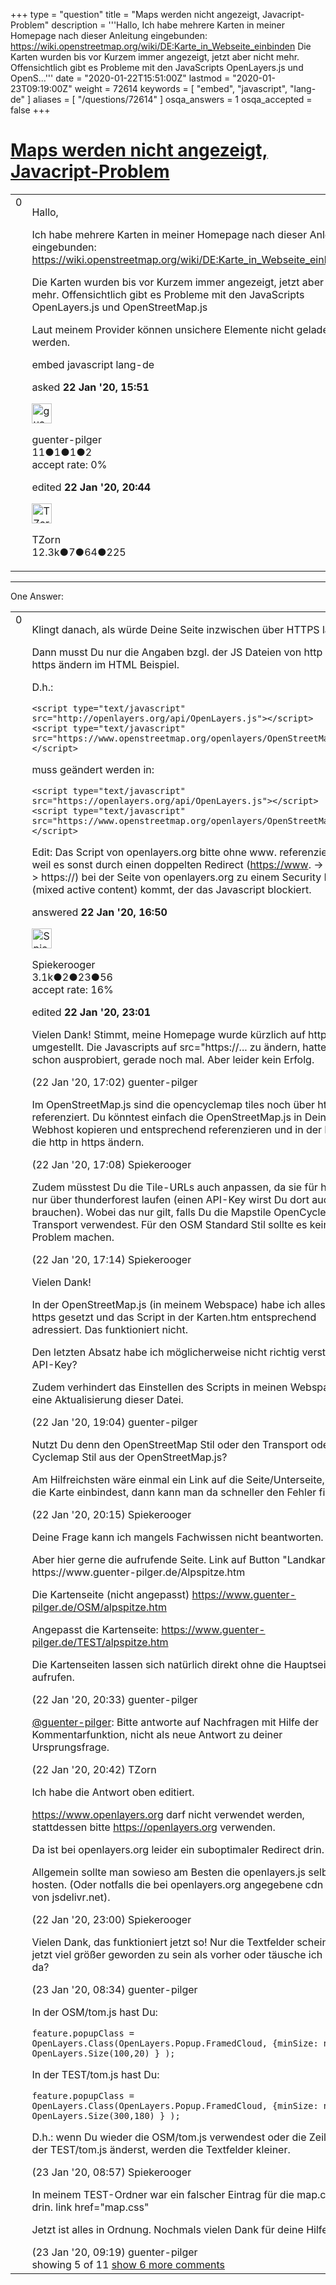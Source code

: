 +++
type = "question"
title = "Maps werden nicht angezeigt, Javacript-Problem"
description = '''Hallo, Ich habe mehrere Karten in meiner Homepage nach dieser Anleitung eingebunden: https://wiki.openstreetmap.org/wiki/DE:Karte_in_Webseite_einbinden Die Karten wurden bis vor Kurzem immer angezeigt, jetzt aber nicht mehr. Offensichtlich gibt es Probleme mit den JavaScripts OpenLayers.js und OpenS...'''
date = "2020-01-22T15:51:00Z"
lastmod = "2020-01-23T09:19:00Z"
weight = 72614
keywords = [ "embed", "javascript", "lang-de" ]
aliases = [ "/questions/72614" ]
osqa_answers = 1
osqa_accepted = false
+++

<div class="headNormal">

# [Maps werden nicht angezeigt, Javacript-Problem](/questions/72614/maps-werden-nicht-angezeigt-javacript-problem)

</div>

<div id="main-body">

<div id="askform">

<table id="question-table" style="width:100%;">
<colgroup>
<col style="width: 50%" />
<col style="width: 50%" />
</colgroup>
<tbody>
<tr>
<td style="width: 30px; vertical-align: top"><div class="vote-buttons">
<span id="post-72614-upvote" class="ajax-command post-vote up" rel="nofollow" title="I like this post (click again to cancel)"> </span>
<div id="post-72614-score" class="post-score" title="current number of votes">
0
</div>
<span id="post-72614-downvote" class="ajax-command post-vote down" rel="nofollow" title="I dont like this post (click again to cancel)"> </span> <span id="favorite-mark" class="ajax-command favorite-mark" rel="nofollow" title="mark/unmark this question as favorite (click again to cancel)"> </span>
<div id="favorite-count" class="favorite-count">
&#10;</div>
</div></td>
<td><div id="item-right">
<div class="question-body">
<p>Hallo,</p>
<p>Ich habe mehrere Karten in meiner Homepage nach dieser Anleitung eingebunden: <a href="https://wiki.openstreetmap.org/wiki/DE:Karte_in_Webseite_einbinden">https://wiki.openstreetmap.org/wiki/DE:Karte_in_Webseite_einbinden</a></p>
<p>Die Karten wurden bis vor Kurzem immer angezeigt, jetzt aber nicht mehr. Offensichtlich gibt es Probleme mit den JavaScripts OpenLayers.js und OpenStreetMap.js</p>
<p>Laut meinem Provider können unsichere Elemente nicht geladen werden.</p>
</div>
<div id="question-tags" class="tags-container tags">
<span class="post-tag tag-link-embed" rel="tag" title="see questions tagged &#39;embed&#39;">embed</span> <span class="post-tag tag-link-javascript" rel="tag" title="see questions tagged &#39;javascript&#39;">javascript</span> <span class="post-tag tag-link-lang-de" rel="tag" title="see questions tagged &#39;lang-de&#39;">lang-de</span>
</div>
<div id="question-controls" class="post-controls">
&#10;</div>
<div class="post-update-info-container">
<div class="post-update-info post-update-info-user">
<p>asked <strong>22 Jan '20, 15:51</strong></p>
<img src="https://secure.gravatar.com/avatar/2a82b0fcb5f34e360bcb6f256eb527f1?s=32&amp;d=identicon&amp;r=g" class="gravatar" width="32" height="32" alt="guenter-pilger&#39;s gravatar image" />
<p><span>guenter-pilger</span><br />
<span class="score" title="11 reputation points">11</span><span title="1 badges"><span class="badge1">●</span><span class="badgecount">1</span></span><span title="1 badges"><span class="silver">●</span><span class="badgecount">1</span></span><span title="2 badges"><span class="bronze">●</span><span class="badgecount">2</span></span><br />
<span class="accept_rate" title="Rate of the user&#39;s accepted answers">accept rate:</span> <span title="guenter-pilger has no accepted answers">0%</span></p>
</div>
<div class="post-update-info post-update-info-edited">
<p><span> edited <strong>22 Jan '20, 20:44</strong> </span></p>
<img src="https://secure.gravatar.com/avatar/ddebc8d5f4e0458413eacf65e36561a9?s=32&amp;d=identicon&amp;r=g" class="gravatar" width="32" height="32" alt="TZorn&#39;s gravatar image" />
<p><span>TZorn</span><br />
<span class="score" title="12350 reputation points"><span>12.3k</span></span><span title="7 badges"><span class="badge1">●</span><span class="badgecount">7</span></span><span title="64 badges"><span class="silver">●</span><span class="badgecount">64</span></span><span title="225 badges"><span class="bronze">●</span><span class="badgecount">225</span></span></p>
</div>
</div>
<div id="comments-container-72614" class="comments-container">
&#10;</div>
<div id="comment-tools-72614" class="comment-tools">
&#10;</div>
<div class="clear">
&#10;</div>
<div id="comment-72614-form-container" class="comment-form-container">
&#10;</div>
<div class="clear">
&#10;</div>
</div></td>
</tr>
</tbody>
</table>

------------------------------------------------------------------------

<div class="tabBar">

<span id="sort-top"></span>

<div class="headQuestions">

One Answer:

</div>

</div>

<span id="72617"></span>

<div id="answer-container-72617" class="answer">

<table style="width:100%;">
<colgroup>
<col style="width: 50%" />
<col style="width: 50%" />
</colgroup>
<tbody>
<tr>
<td style="width: 30px; vertical-align: top"><div class="vote-buttons">
<span id="post-72617-upvote" class="ajax-command post-vote up" rel="nofollow" title="I like this post (click again to cancel)"> </span>
<div id="post-72617-score" class="post-score" title="current number of votes">
0
</div>
<span id="post-72617-downvote" class="ajax-command post-vote down" rel="nofollow" title="I dont like this post (click again to cancel)"> </span>
</div></td>
<td><div class="item-right">
<div class="answer-body">
<p>Klingt danach, als würde Deine Seite inzwischen über HTTPS laufen.</p>
<p>Dann musst Du nur die Angaben bzgl. der JS Dateien von http in https ändern im HTML Beispiel.</p>
<p>D.h.:</p>
<pre><code>&lt;script type=&quot;text/javascript&quot; src=&quot;http://openlayers.org/api/OpenLayers.js&quot;&gt;&lt;/script&gt;
&lt;script type=&quot;text/javascript&quot; src=&quot;https://www.openstreetmap.org/openlayers/OpenStreetMap.js&quot;&gt;
&lt;/script&gt;</code></pre>
<p>muss geändert werden in:</p>
<pre><code>&lt;script type=&quot;text/javascript&quot; src=&quot;https://openlayers.org/api/OpenLayers.js&quot;&gt;&lt;/script&gt;
&lt;script type=&quot;text/javascript&quot; src=&quot;https://www.openstreetmap.org/openlayers/OpenStreetMap.js&quot;&gt;
&lt;/script&gt;</code></pre>
<p>Edit: Das Script von openlayers.org bitte ohne www. referenzieren, weil es sonst durch einen doppelten Redirect (<a href="https://www">https://www</a>. -&gt; http: -&gt; https://) bei der Seite von openlayers.org zu einem Security Fehler (mixed active content) kommt, der das Javascript blockiert.</p>
</div>
<div class="answer-controls post-controls">
&#10;</div>
<div class="post-update-info-container">
<div class="post-update-info post-update-info-user">
<p>answered <strong>22 Jan '20, 16:50</strong></p>
<img src="https://secure.gravatar.com/avatar/e06ed329df6032df14b5639de4d64782?s=32&amp;d=identicon&amp;r=g" class="gravatar" width="32" height="32" alt="Spiekerooger&#39;s gravatar image" />
<p><span>Spiekerooger</span><br />
<span class="score" title="3148 reputation points"><span>3.1k</span></span><span title="2 badges"><span class="badge1">●</span><span class="badgecount">2</span></span><span title="23 badges"><span class="silver">●</span><span class="badgecount">23</span></span><span title="56 badges"><span class="bronze">●</span><span class="badgecount">56</span></span><br />
<span class="accept_rate" title="Rate of the user&#39;s accepted answers">accept rate:</span> <span title="Spiekerooger has 18 accepted answers">16%</span></p>
</div>
<div class="post-update-info post-update-info-edited">
<p><span> edited <strong>22 Jan '20, 23:01</strong> </span></p>
</div>
</div>
<div id="comments-container-72617" class="comments-container">
<span id="72618"></span>
<div id="comment-72618" class="comment">
<div id="post-72618-score" class="comment-score">
&#10;</div>
<div class="comment-text">
<p>Vielen Dank! Stimmt, meine Homepage wurde kürzlich auf https umgestellt. Die Javascripts auf src="https://... zu ändern, hatte ich schon ausprobiert, gerade noch mal. Aber leider kein Erfolg.</p>
</div>
<div id="comment-72618-info" class="comment-info">
<span class="comment-age">(22 Jan '20, 17:02)</span> <span class="comment-user userinfo">guenter-pilger</span>
</div>
</div>
<span id="72619"></span>
<div id="comment-72619" class="comment">
<div id="post-72619-score" class="comment-score">
&#10;</div>
<div class="comment-text">
<p>Im OpenStreetMap.js sind die opencyclemap tiles noch über http referenziert. Du könntest einfach die OpenStreetMap.js in Deinen Webhost kopieren und entsprechend referenzieren und in der Datei die http in https ändern.</p>
</div>
<div id="comment-72619-info" class="comment-info">
<span class="comment-age">(22 Jan '20, 17:08)</span> <span class="comment-user userinfo">Spiekerooger</span>
</div>
</div>
<span id="72620"></span>
<div id="comment-72620" class="comment">
<div id="post-72620-score" class="comment-score">
&#10;</div>
<div class="comment-text">
<p>Zudem müsstest Du die Tile-URLs auch anpassen, da sie für https nur über thunderforest laufen (einen API-Key wirst Du dort auch brauchen). Wobei das nur gilt, falls Du die Mapstile OpenCycle oder Transport verwendest. Für den OSM Standard Stil sollte es kein Problem machen.</p>
</div>
<div id="comment-72620-info" class="comment-info">
<span class="comment-age">(22 Jan '20, 17:14)</span> <span class="comment-user userinfo">Spiekerooger</span>
</div>
</div>
<span id="72622"></span>
<div id="comment-72622" class="comment">
<div id="post-72622-score" class="comment-score">
&#10;</div>
<div class="comment-text">
<p>Vielen Dank!</p>
<p>In der OpenStreetMap.js (in meinem Webspace) habe ich alles auf https gesetzt und das Script in der Karten.htm entsprechend adressiert. Das funktioniert nicht.</p>
<p>Den letzten Absatz habe ich möglicherweise nicht richtig verstanden. API-Key?</p>
<p>Zudem verhindert das Einstellen des Scripts in meinen Webspace eine Aktualisierung dieser Datei.</p>
</div>
<div id="comment-72622-info" class="comment-info">
<span class="comment-age">(22 Jan '20, 19:04)</span> <span class="comment-user userinfo">guenter-pilger</span>
</div>
</div>
<span id="72624"></span>
<div id="comment-72624" class="comment">
<div id="post-72624-score" class="comment-score">
&#10;</div>
<div class="comment-text">
<p>Nutzt Du denn den OpenStreetMap Stil oder den Transport oder Cyclemap Stil aus der OpenStreetMap.js?</p>
<p>Am Hilfreichsten wäre einmal ein Link auf die Seite/Unterseite, wo Du die Karte einbindest, dann kann man da schneller den Fehler finden.</p>
</div>
<div id="comment-72624-info" class="comment-info">
<span class="comment-age">(22 Jan '20, 20:15)</span> <span class="comment-user userinfo">Spiekerooger</span>
</div>
</div>
<span id="72625"></span>
<div id="comment-72625" class="comment not_top_scorer">
<div id="post-72625-score" class="comment-score">
&#10;</div>
<div class="comment-text">
<p>Deine Frage kann ich mangels Fachwissen nicht beantworten.</p>
<p>Aber hier gerne die aufrufende Seite. Link auf Button "Landkarte" https://www.guenter-pilger.de/Alpspitze.htm</p>
<p>Die Kartenseite (nicht angepasst) <a href="https://www.guenter-pilger.de/OSM/alpspitze.htm">https://www.guenter-pilger.de/OSM/alpspitze.htm</a></p>
<p>Angepasst die Kartenseite: <a href="https://www.guenter-pilger.de/TEST/alpspitze.htm">https://www.guenter-pilger.de/TEST/alpspitze.htm</a></p>
<p>Die Kartenseiten lassen sich natürlich direkt ohne die Hauptseite aufrufen.</p>
</div>
<div id="comment-72625-info" class="comment-info">
<span class="comment-age">(22 Jan '20, 20:33)</span> <span class="comment-user userinfo">guenter-pilger</span>
</div>
</div>
<span id="72627"></span>
<div id="comment-72627" class="comment not_top_scorer">
<div id="post-72627-score" class="comment-score">
&#10;</div>
<div class="comment-text">
<p><a href="https://help.openstreetmap.org/users/17747/guenter-pilger">@guenter-pilger</a>: Bitte antworte auf Nachfragen mit Hilfe der Kommentarfunktion, nicht als neue Antwort zu deiner Ursprungsfrage.</p>
</div>
<div id="comment-72627-info" class="comment-info">
<span class="comment-age">(22 Jan '20, 20:42)</span> <span class="comment-user userinfo">TZorn</span>
</div>
</div>
<span id="72632"></span>
<div id="comment-72632" class="comment not_top_scorer">
<div id="post-72632-score" class="comment-score">
&#10;</div>
<div class="comment-text">
<p>Ich habe die Antwort oben editiert.</p>
<p><a href="https://www.openlayers.org">https://www.openlayers.org</a> darf nicht verwendet werden, stattdessen bitte <a href="https://openlayers.org">https://openlayers.org</a> verwenden.</p>
<p>Da ist bei openlayers.org leider ein suboptimaler Redirect drin.</p>
<p>Allgemein sollte man sowieso am Besten die openlayers.js selbst hosten. (Oder notfalls die bei openlayers.org angegebene cdn URL von jsdelivr.net).</p>
</div>
<div id="comment-72632-info" class="comment-info">
<span class="comment-age">(22 Jan '20, 23:00)</span> <span class="comment-user userinfo">Spiekerooger</span>
</div>
</div>
<span id="72634"></span>
<div id="comment-72634" class="comment not_top_scorer">
<div id="post-72634-score" class="comment-score">
&#10;</div>
<div class="comment-text">
<p>Vielen Dank, das funktioniert jetzt so! Nur die Textfelder scheinen mir jetzt viel größer geworden zu sein als vorher oder täusche ich mich da?</p>
</div>
<div id="comment-72634-info" class="comment-info">
<span class="comment-age">(23 Jan '20, 08:34)</span> <span class="comment-user userinfo">guenter-pilger</span>
</div>
</div>
<span id="72635"></span>
<div id="comment-72635" class="comment not_top_scorer">
<div id="post-72635-score" class="comment-score">
&#10;</div>
<div class="comment-text">
<p>In der OSM/tom.js hast Du:</p>
<pre><code>feature.popupClass = OpenLayers.Class(OpenLayers.Popup.FramedCloud, {minSize: new OpenLayers.Size(100,20) } );</code></pre>
<p>In der TEST/tom.js hast Du:</p>
<pre><code>feature.popupClass = OpenLayers.Class(OpenLayers.Popup.FramedCloud, {minSize: new OpenLayers.Size(300,180) } );</code></pre>
<p>D.h.: wenn Du wieder die OSM/tom.js verwendest oder die Zeile in der TEST/tom.js änderst, werden die Textfelder kleiner.</p>
</div>
<div id="comment-72635-info" class="comment-info">
<span class="comment-age">(23 Jan '20, 08:57)</span> <span class="comment-user userinfo">Spiekerooger</span>
</div>
</div>
<span id="72637"></span>
<div id="comment-72637" class="comment not_top_scorer">
<div id="post-72637-score" class="comment-score">
&#10;</div>
<div class="comment-text">
<p>In meinem TEST-Ordner war ein falscher Eintrag für die map.css drin. link href="map.css"</p>
<p>Jetzt ist alles in Ordnung. Nochmals vielen Dank für deine Hilfe!</p>
</div>
<div id="comment-72637-info" class="comment-info">
<span class="comment-age">(23 Jan '20, 09:19)</span> <span class="comment-user userinfo">guenter-pilger</span>
</div>
</div>
</div>
<div id="comment-tools-72617" class="comment-tools">
<span class="comments-showing"> showing 5 of 11 </span> <a href="#" class="show-all-comments-link">show 6 more comments</a>
</div>
<div class="clear">
&#10;</div>
<div id="comment-72617-form-container" class="comment-form-container">
&#10;</div>
<div class="clear">
&#10;</div>
</div></td>
</tr>
</tbody>
</table>

</div>

<div class="paginator-container-left">

</div>

</div>

</div>

